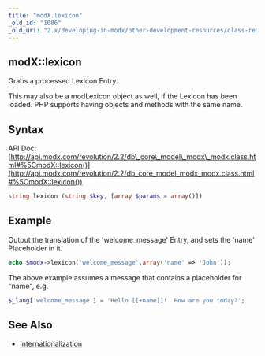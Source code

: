 ```yaml
---
title: "modX.lexicon"
_old_id: "1086"
_old_uri: "2.x/developing-in-modx/other-development-resources/class-reference/modx/modx.lexicon"
---
```


## modX::lexicon

Grabs a processed Lexicon Entry.

This may also be a modLexicon object as well, if the Lexicon has been loaded. PHP supports having objects and methods with the same name.

## Syntax

API Doc: [http://api.modx.com/revolution/2.2/db\_core\_model\_modx\_modx.class.html#%5CmodX::lexicon()](http://api.modx.com/revolution/2.2/db_core_model_modx_modx.class.html#%5CmodX::lexicon())

``` php 
string lexicon (string $key, [array $params = array()])
```

## Example

Output the translation of the 'welcome\_message' Entry, and sets the 'name' Placeholder in it.

``` php 
echo $modx->lexicon('welcome_message',array('name' => 'John'));
```

The above example assumes a message that contains a placeholder for "name", e.g.

``` php 
$_lang['welcome_message'] = 'Hello [[+name]]!  How are you today?';
```

## See Also

- [Internationalization](developing-in-modx/advanced-development/internationalization "Internationalization")